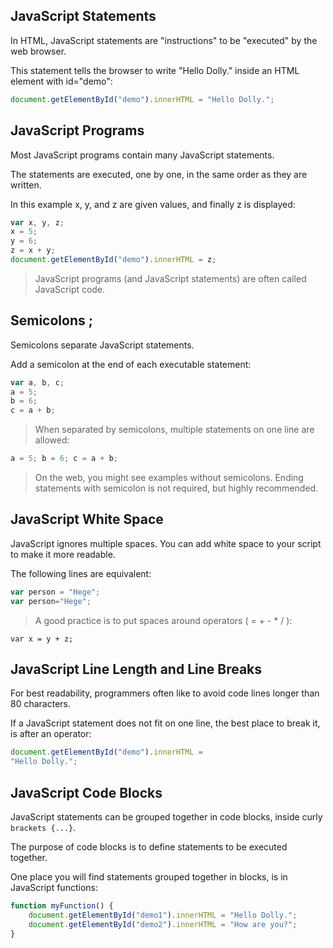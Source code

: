 ## JavaScript Statements
In HTML, JavaScript statements are "instructions" to be "executed" by the web browser.

This statement tells the browser to write "Hello Dolly." inside an HTML element with id="demo":

``` javascript
document.getElementById("demo").innerHTML = "Hello Dolly.";
```

## JavaScript Programs

Most JavaScript programs contain many JavaScript statements.

The statements are executed, one by one, in the same order as they are written.

In this example x, y, and z are given values, and finally z is displayed:

``` javascript
var x, y, z;
x = 5;
y = 6;
z = x + y;
document.getElementById("demo").innerHTML = z;
```

> JavaScript programs (and JavaScript statements) are often called JavaScript code.

## Semicolons ;

Semicolons separate JavaScript statements.

Add a semicolon at the end of each executable statement:

``` javascript
var a, b, c;
a = 5;
b = 6;
c = a + b;
```

> When separated by semicolons, multiple statements on one line are allowed:

``` javascript
a = 5; b = 6; c = a + b;
```

> On the web, you might see examples without semicolons. 
Ending statements with semicolon is not required, but highly recommended.

## JavaScript White Space

JavaScript ignores multiple spaces. You can add white space to your script to make it more readable.

The following lines are equivalent:

``` javascript
var person = "Hege";
var person="Hege";
```

> A good practice is to put spaces around operators ( = + - * / ):

```
var x = y + z;
```

## JavaScript Line Length and Line Breaks

For best readability, programmers often like to avoid code lines longer than 80 characters.

If a JavaScript statement does not fit on one line, the best place to break it, is after an operator:

``` javascript
document.getElementById("demo").innerHTML =
"Hello Dolly.";
```

## JavaScript Code Blocks

JavaScript statements can be grouped together in code blocks, inside curly `brackets {...}`.

The purpose of code blocks is to define statements to be executed together.

One place you will find statements grouped together in blocks, is in JavaScript functions:

``` javascript
function myFunction() {
    document.getElementById("demo1").innerHTML = "Hello Dolly.";
    document.getElementById("demo2").innerHTML = "How are you?";
}
```

